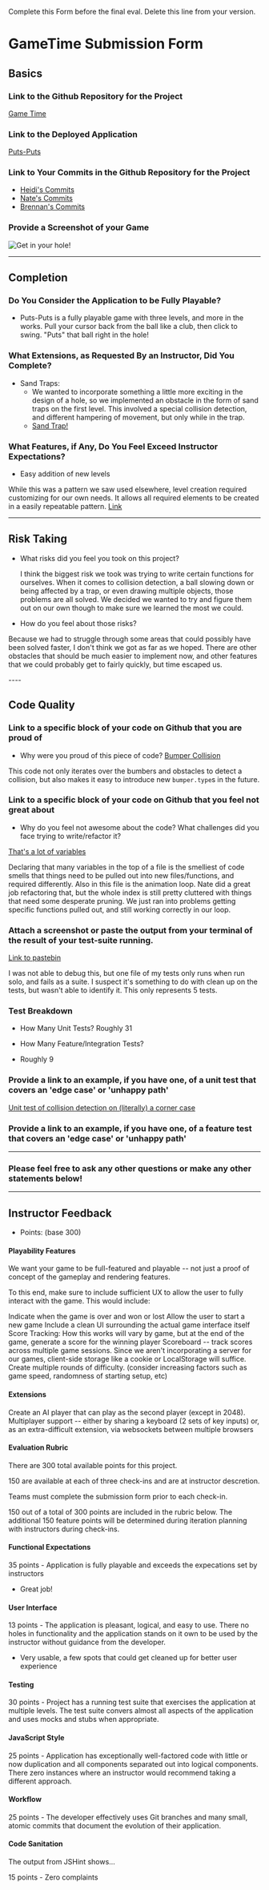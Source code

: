 Complete this Form before the final eval. Delete this line from your version.

# GameTime Submission Form

## Basics

### Link to the Github Repository for the Project
[Game Time](https://github.com/brennanholtzclaw/game_time)

### Link to the Deployed Application
[Puts-Puts](https://brennanholtzclaw.github.io/game_time/#)

### Link to Your Commits in the Github Repository for the Project
 - [Heidi's Commits](https://github.com/brennanholtzclaw/game_time/commits/master?author=hhoopes)
 - [Nate's Commits](https://github.com/brennanholtzclaw/game_time/commits/master?author=natevenn)
 - [Brennan's Commits](https://github.com/brennanholtzclaw/game_time/commits/master?author=brennanholtzclaw)

### Provide a Screenshot of your Game
![Get in your hole!](http://i.imgur.com/D4Z9eWA.png "Fun for the whole family!")

---

## Completion

### Do You Consider the Application to be Fully Playable?
 - Puts-Puts is a fully playable game with three levels, and more in the works. Pull your cursor back from the ball like a club, then click to swing. "Puts" that ball right in the hole!

### What Extensions, as Requested By an Instructor, Did You Complete?
- Sand Traps:
  - We wanted to incorporate something a little more exciting in the design of a hole, so we implemented an obstacle in the form of sand traps on the first level. This involved a special collision detection, and different hampering of movement, but only while in the trap.
  - [Sand Trap!](http://g.recordit.co/wTpqyHbhtS.gif)

### What Features, if Any, Do You Feel Exceed Instructor Expectations?
* Easy addition of new levels

While this was a pattern we saw used elsewhere, level creation required customizing for our own needs. It allows all required elements to be created in a easily repeatable pattern.
[Link](https://github.com/brennanholtzclaw/game_time/tree/master/lib/levels)

----

## Risk Taking
- What risks did you feel you took on this project?

     I think the biggest risk we took was trying to write certain functions for ourselves. When it comes to collision detection, a ball slowing down or being affected by a trap, or even drawing multiple objects, those problems are all solved. We decided we wanted to try and figure them out on our own though to make sure we learned the most we could.

- How do you feel about those risks?
<p>
    Because we had to struggle through some areas that could possibly have been solved faster, I don't think we got as far as we hoped. There are other obstacles that should be much easier to implement now, and other features that we could probably get to fairly quickly, but time escaped us.
</p>
----

## Code Quality

### Link to a specific block of your code on Github that you are proud of
- Why were you proud of this piece of code?
[Bumper Collision](https://github.com/brennanholtzclaw/game_time/blob/master/lib/ball.js#L58-L64)

This code not only iterates over the bumbers and obstacles to detect a collision, but also makes it easy to introduce new `bumper.type`s in the future.

### Link to a specific block of your code on Github that you feel not great about
- Why do you feel not awesome about the code? What challenges did you face trying to write/refactor it?

[That's a lot of variables](https://github.com/brennanholtzclaw/game_time/blob/master/lib/index.js#L1-L27)

Declaring that many variables in the top of a file is the smelliest of code smells that things need to be pulled out into new files/functions, and required differently. Also in this file is the animation loop. Nate did a great job refactoring that, but the whole index is still pretty cluttered with things that need some desperate pruning. We just ran into problems getting specific functions pulled out, and still working correctly in our loop.

### Attach a screenshot or paste the output from your terminal of the result of your test-suite running.
[Link to pastebin](http://pastebin.com/KQPqpvCu)

I was not able to debug this, but one file of my tests only runs when run solo, and fails as a suite. I suspect it's something to do with clean up on the tests, but wasn't able to identify it. This only represents 5 tests.

### Test Breakdown
- How Many Unit Tests?
Roughly 31

- How Many Feature/Integration Tests?
- Roughly 9


### Provide a link to an example, if you have one, of a unit test that covers an 'edge case' or 'unhappy path'
[Unit test of collision detection on (literally) a corner case](https://github.com/brennanholtzclaw/game_time/blob/master/test/balls_in_obstacles_test.js)

### Provide a link to an example, if you have one, of a feature test that covers an 'edge case' or 'unhappy path'

-----

### Please feel free to ask any other questions or make any other statements below!

-----

## Instructor Feedback

- Points: (base 300)

#### Playability Features

We want your game to be full-featured and playable -- not just a proof of concept of the gameplay and rendering features.

To this end, make sure to include sufficient UX to allow the user to fully interact with the game. This would include:

Indicate when the game is over and won or lost
Allow the user to start a new game
Include a clean UI surrounding the actual game interface itself
Score Tracking: How this works will vary by game, but at the end of the game, generate a score for the winning player
Scoreboard -- track scores across multiple game sessions. Since we aren't incorporating a server for our games, client-side storage like a cookie or LocalStorage will suffice.
Create multiple rounds of difficulty. (consider increasing factors such as game speed, randomness of starting setup, etc)

#### Extensions

Create an AI player that can play as the second player (except in 2048).
Multiplayer support -- either by sharing a keyboard (2 sets of key inputs) or, as an extra-difficult extension, via websockets between multiple browsers

#### Evaluation Rubric

There are 300 total available points for this project.

150 are available at each of three check-ins and are at instructor descretion.

Teams must complete the submission form prior to each check-in.

150 out of a total of 300 points are included in the rubric below. The additional 150 feature points will be determined during iteration planning with instructors during check-ins.

#### Functional Expectations

35 points - Application is fully playable and exceeds the expecations set by instructors
- Great job!

#### User Interface

13 points - The application is pleasant, logical, and easy to use. There no holes in functionality and the application stands on it own to be used by the instructor without guidance from the developer.
- Very usable, a few spots that could get cleaned up for better user experience

#### Testing

30 points - Project has a running test suite that exercises the application at multiple levels. The test suite convers almost all aspects of the application and uses mocks and stubs when appropriate.

#### JavaScript Style

25 points - Application has exceptionally well-factored code with little or now duplication and all components separated out into logical components. There zero instances where an instructor would recommend taking a different approach.

#### Workflow

25 points - The developer effectively uses Git branches and many small, atomic commits that document the evolution of their application.

#### Code Sanitation

The output from JSHint shows…

15 points - Zero complaints
